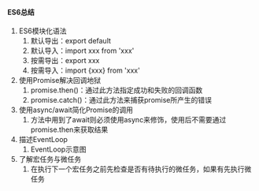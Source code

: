 #### ES6总结

1. ES6模块化语法
   1. 默认导出：export default
   2. 默认导入：import  xxx from 'xxx'
   3. 按需导出：export  xxx
   4. 按需导入：import {xxx} from 'xxx'
2. 使用Promise解决回调地狱
   1. promise.then()：通过此方法指定成功和失败的回调函数
   2. promise.catch()：通过此方法来捕获promise所产生的错误
3. 使用async/await简化Promise的调用
   1. 方法中用到了await则必须使用async来修饰，使用后不需要通过promise.then来获取结果
4. 描述EventLoop
   1. EventLoop示意图
5. 了解宏任务与微任务
   1. 在执行下一个宏任务之前先检查是否有待执行的微任务，如果有先执行微任务